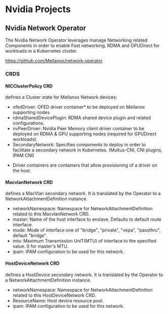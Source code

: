 # Nvidia Projects

## Nvidia Network Operator

The Nvidia Network Operator leverages manage Networking related Components in order to enable Fast networking, RDMA and GPUDirect for workloads in a Kubernetes cluster.

https://github.com/Mellanox/network-operator

### CRDS

#### NICClusterPolicy CRD

defines a Cluster state for Mellanox Network devices:

- ofedDriver: OFED driver container* to be deployed on Mellanox supporting nodes
- rdmaSharedDevicePlugin: RDMA shared device plugin and related configurations.
- nvPeerDriver: Nvidia Peer Memory client driver container to be deployed on RDMA & GPU supporting nodes (required for GPUDirect workloads).
- SecondaryNetwork: Specifies components to deploy in order to facilitate a secondary network in Kubernetes. (Multus-CNI, CNI plugins, IPAM CNI)

* Driver containers are containers that allow provisioning of a driver on the host.

#### MacvlanNetwork CRD

defines a MacVlan secondary network. It is translated by the Operator to a NetworkAttachmentDefinition instance.

- networkNamespace: Namespace for NetworkAttachmentDefinition related to this MacvlanNetwork CRD.
- master: Name of the host interface to enslave. Defaults to default route interface.
- mode: Mode of interface one of "bridge", "private", "vepa", "passthru", default "bridge".
- mtu: Maximum Transmission UnIT(MTU) of interface to the specified value. 0 for master's MTU.
- ipam: IPAM configuration to be used for this network.

#### HostDeviceNetwork CRD

defines a HostDevice secondary network. It is translated by the Operator to a NetworkAttachmentDefinition instance.

- networkNamespace: Namespace for NetworkAttachmentDefinition related to this HostDeviceNetwork CRD.
- ResourceName: Host device resource pool.
- ipam: IPAM configuration to be used for this network.
